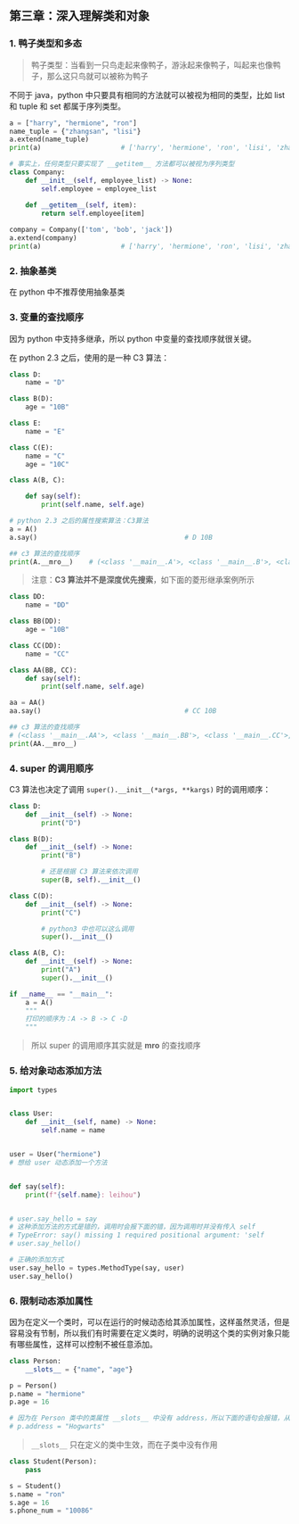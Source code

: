 ## 第三章：深入理解类和对象

### 1. 鸭子类型和多态

> 鸭子类型：当看到一只鸟走起来像鸭子，游泳起来像鸭子，叫起来也像鸭子，那么这只鸟就可以被称为鸭子

不同于 java，python 中只要具有相同的方法就可以被视为相同的类型，比如 list 和 tuple 和 set 都属于序列类型。

```python
a = ["harry", "hermione", "ron"]
name_tuple = {"zhangsan", "lisi"}
a.extend(name_tuple)
print(a)                    # ['harry', 'hermione', 'ron', 'lisi', 'zhangsan']

# 事实上，任何类型只要实现了 __getitem__ 方法都可以被视为序列类型
class Company:
    def __init__(self, employee_list) -> None:
        self.employee = employee_list

    def __getitem__(self, item):
        return self.employee[item]
 
company = Company(['tom', 'bob', 'jack'])
a.extend(company)
print(a)                    # ['harry', 'hermione', 'ron', 'lisi', 'zhangsan', 'tom', 'bob', 'jack']
```

### 2. 抽象基类

在 python 中不推荐使用抽象基类

### 3. 变量的查找顺序

因为 python 中支持多继承，所以 python 中变量的查找顺序就很关键。

在 python 2.3 之后，使用的是一种 C3 算法：
```python
class D:
    name = "D"

class B(D):
    age = "10B"

class E:
    name = "E"

class C(E):
    name = "C"
    age = "10C"

class A(B, C):

    def say(self):
        print(self.name, self.age)

# python 2.3 之后的属性搜索算法：C3算法
a = A()
a.say()                                     # D 10B

## c3 算法的查找顺序
print(A.__mro__)    # (<class '__main__.A'>, <class '__main__.B'>, <class '__main__.D'>, <class '__main__.C'>, <class '__main__.E'>, <class 'object'>)
```

> 注意：**C3 算法并不是深度优先搜索**，如下面的菱形继承案例所示

```python
class DD:
    name = "DD"

class BB(DD):
    age = "10B"

class CC(DD):
    name = "CC"

class AA(BB, CC):
    def say(self):
        print(self.name, self.age)

aa = AA()
aa.say()                                    # CC 10B

## c3 算法的查找顺序
# (<class '__main__.AA'>, <class '__main__.BB'>, <class '__main__.CC'>, <class '__main__.DD'>, <class 'object'>)
print(AA.__mro__)
```

### 4. super 的调用顺序

C3 算法也决定了调用 `super().__init__(*args, **kargs)` 时的调用顺序：

```python
class D:
    def __init__(self) -> None:
        print("D")

class B(D):
    def __init__(self) -> None:
        print("B")

        # 还是根据 C3 算法来依次调用
        super(B, self).__init__()

class C(D):
    def __init__(self) -> None:
        print("C")

        # python3 中也可以这么调用
        super().__init__()

class A(B, C):
    def __init__(self) -> None:
        print("A")
        super().__init__()

if __name__ == "__main__":
    a = A()
    """
    打印的顺序为：A -> B -> C -D
    """
```

> 所以 super 的调用顺序其实就是 __mro__ 的查找顺序


### 5. 给对象动态添加方法

```python
import types


class User:
    def __init__(self, name) -> None:
        self.name = name


user = User("hermione")
# 想给 user 动态添加一个方法


def say(self):
    print(f"{self.name}: leihou")


# user.say_hello = say
# 这种添加方法的方式是错的，调用时会报下面的错，因为调用时并没有传入 self
# TypeError: say() missing 1 required positional argument: 'self
# user.say_hello()

# 正确的添加方式
user.say_hello = types.MethodType(say, user)
user.say_hello()

```

### 6. 限制动态添加属性

因为在定义一个类时，可以在运行的时候动态给其添加属性，这样虽然灵活，但是容易没有节制，所以我们有时需要在定义类时，明确的说明这个类的实例对象只能有哪些属性，这样可以控制不被任意添加。

```python
class Person:
    __slots__ = {"name", "age"}

p = Person()
p.name = "hermione"
p.age = 16

# 因为在 Person 类中的类属性 __slots__ 中没有 address，所以下面的语句会报错，从而起到了限制的作用
# p.address = "Hogwarts"
```

> `__slots__` 只在定义的类中生效，而在子类中没有作用

```python
class Student(Person):
    pass

s = Student()
s.name = "ron"
s.age = 16
s.phone_num = "10086"
```